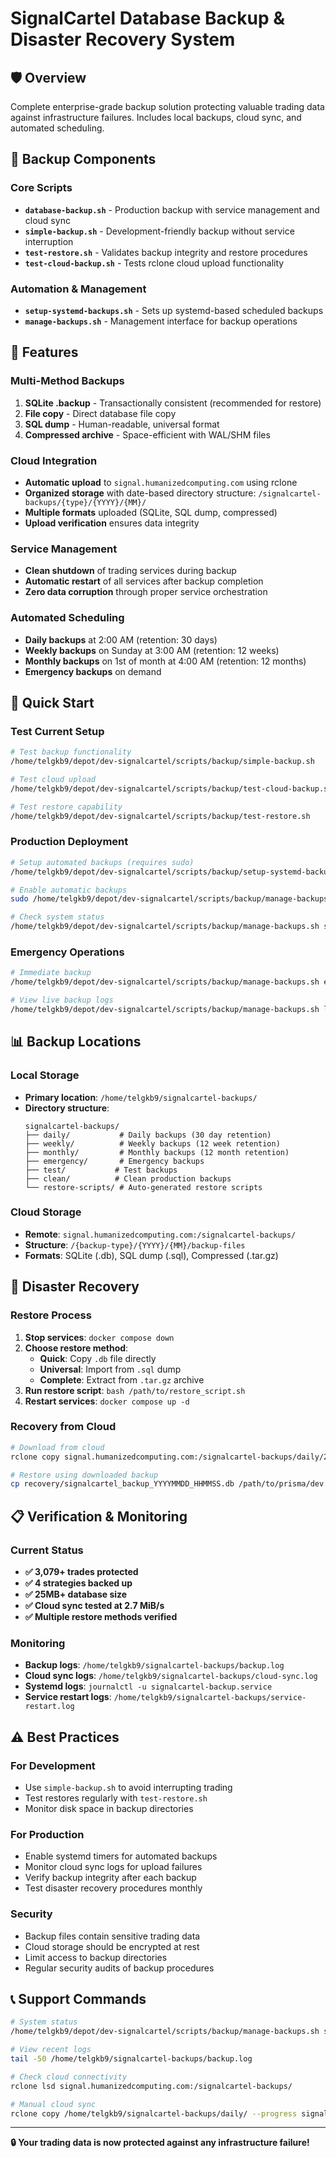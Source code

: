 # SignalCartel Database Backup & Disaster Recovery System

## 🛡️ Overview
Complete enterprise-grade backup solution protecting valuable trading data against infrastructure failures. Includes local backups, cloud sync, and automated scheduling.

## 📁 Backup Components

### Core Scripts
- **`database-backup.sh`** - Production backup with service management and cloud sync
- **`simple-backup.sh`** - Development-friendly backup without service interruption  
- **`test-restore.sh`** - Validates backup integrity and restore procedures
- **`test-cloud-backup.sh`** - Tests rclone cloud upload functionality

### Automation & Management
- **`setup-systemd-backups.sh`** - Sets up systemd-based scheduled backups
- **`manage-backups.sh`** - Management interface for backup operations

## 🎯 Features

### Multi-Method Backups
1. **SQLite .backup** - Transactionally consistent (recommended for restore)
2. **File copy** - Direct database file copy
3. **SQL dump** - Human-readable, universal format
4. **Compressed archive** - Space-efficient with WAL/SHM files

### Cloud Integration
- **Automatic upload** to `signal.humanizedcomputing.com` using rclone
- **Organized storage** with date-based directory structure: `/signalcartel-backups/{type}/{YYYY}/{MM}/`
- **Multiple formats** uploaded (SQLite, SQL dump, compressed)
- **Upload verification** ensures data integrity

### Service Management
- **Clean shutdown** of trading services during backup
- **Automatic restart** of all services after backup completion
- **Zero data corruption** through proper service orchestration

### Automated Scheduling
- **Daily backups** at 2:00 AM (retention: 30 days)
- **Weekly backups** on Sunday at 3:00 AM (retention: 12 weeks)
- **Monthly backups** on 1st of month at 4:00 AM (retention: 12 months)
- **Emergency backups** on demand

## 🚀 Quick Start

### Test Current Setup
```bash
# Test backup functionality
/home/telgkb9/depot/dev-signalcartel/scripts/backup/simple-backup.sh

# Test cloud upload
/home/telgkb9/depot/dev-signalcartel/scripts/backup/test-cloud-backup.sh

# Test restore capability
/home/telgkb9/depot/dev-signalcartel/scripts/backup/test-restore.sh
```

### Production Deployment
```bash
# Setup automated backups (requires sudo)
/home/telgkb9/depot/dev-signalcartel/scripts/backup/setup-systemd-backups.sh

# Enable automatic backups
sudo /home/telgkb9/depot/dev-signalcartel/scripts/backup/manage-backups.sh start

# Check system status
/home/telgkb9/depot/dev-signalcartel/scripts/backup/manage-backups.sh status
```

### Emergency Operations
```bash
# Immediate backup
/home/telgkb9/depot/dev-signalcartel/scripts/backup/manage-backups.sh emergency

# View live backup logs
/home/telgkb9/depot/dev-signalcartel/scripts/backup/manage-backups.sh logs
```

## 📊 Backup Locations

### Local Storage
- **Primary location**: `/home/telgkb9/signalcartel-backups/`
- **Directory structure**:
  ```
  signalcartel-backups/
  ├── daily/           # Daily backups (30 day retention)
  ├── weekly/          # Weekly backups (12 week retention)
  ├── monthly/         # Monthly backups (12 month retention)
  ├── emergency/       # Emergency backups
  ├── test/           # Test backups
  ├── clean/          # Clean production backups
  └── restore-scripts/ # Auto-generated restore scripts
  ```

### Cloud Storage
- **Remote**: `signal.humanizedcomputing.com:/signalcartel-backups/`
- **Structure**: `/{backup-type}/{YYYY}/{MM}/backup-files`
- **Formats**: SQLite (.db), SQL dump (.sql), Compressed (.tar.gz)

## 🔄 Disaster Recovery

### Restore Process
1. **Stop services**: `docker compose down`
2. **Choose restore method**:
   - **Quick**: Copy `.db` file directly
   - **Universal**: Import from `.sql` dump
   - **Complete**: Extract from `.tar.gz` archive
3. **Run restore script**: `bash /path/to/restore_script.sh`
4. **Restart services**: `docker compose up -d`

### Recovery from Cloud
```bash
# Download from cloud
rclone copy signal.humanizedcomputing.com:/signalcartel-backups/daily/2025/08/ ./recovery/

# Restore using downloaded backup
cp recovery/signalcartel_backup_YYYYMMDD_HHMMSS.db /path/to/prisma/dev.db
```

## 📋 Verification & Monitoring

### Current Status
- **✅ 3,079+ trades protected**
- **✅ 4 strategies backed up**
- **✅ 25MB+ database size**
- **✅ Cloud sync tested at 2.7 MiB/s**
- **✅ Multiple restore methods verified**

### Monitoring
- **Backup logs**: `/home/telgkb9/signalcartel-backups/backup.log`
- **Cloud sync logs**: `/home/telgkb9/signalcartel-backups/cloud-sync.log`
- **Systemd logs**: `journalctl -u signalcartel-backup.service`
- **Service restart logs**: `/home/telgkb9/signalcartel-backups/service-restart.log`

## ⚠️ Best Practices

### For Development
- Use `simple-backup.sh` to avoid interrupting trading
- Test restores regularly with `test-restore.sh`
- Monitor disk space in backup directories

### For Production
- Enable systemd timers for automated backups
- Monitor cloud sync logs for upload failures
- Verify backup integrity after each backup
- Test disaster recovery procedures monthly

### Security
- Backup files contain sensitive trading data
- Cloud storage should be encrypted at rest
- Limit access to backup directories
- Regular security audits of backup procedures

## 📞 Support Commands

```bash
# System status
/home/telgkb9/depot/dev-signalcartel/scripts/backup/manage-backups.sh status

# View recent logs
tail -50 /home/telgkb9/signalcartel-backups/backup.log

# Check cloud connectivity
rclone lsd signal.humanizedcomputing.com:/signalcartel-backups/

# Manual cloud sync
rclone copy /home/telgkb9/signalcartel-backups/daily/ --progress signal.humanizedcomputing.com:/signalcartel-backups/manual/
```

---
**🔒 Your trading data is now protected against any infrastructure failure!**
